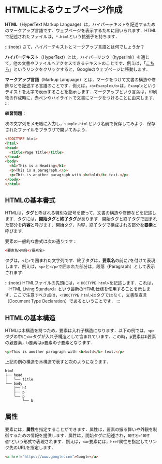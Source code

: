 # HTMLによるウェブページ作成

**HTML**（HyperText Markup Language）は，ハイパーテキストを記述するためのマークアップ言語です．ウェブページを表示するために用いられます．HTMLで記述されたファイルは，`*.html`という拡張子を持ちます．

:::{note}
さて，ハイパーテキストとマークアップ言語とは何でしょうか？

**ハイパーテキスト**（HyperText）とは，ハイパーリンク（hyperlink）を通じて，他の文書やファイルへアクセスできるテキストのことです．例えば，「[こちら](https://www.google.com)」というリンクをクリックすると，Googleのウェブページに移動します．

**マークアップ言語**（Markup Language）とは，マークをつけて文書の構造や修飾などを記述する言語のことです．例えば，`<b>Example</b>`は，`Example`というテキストを太字で表示することを指示します．マークアップという言葉は，印刷物の作成時に，赤ペンやハイライトで文書にマークをつけることに由来します．
:::

**練習問題**：

次の文字列をメモ帳に入力し，`sample.html`という名前で保存してみよう．保存されたファイルをブラウザで開いてみよう．

```html
<!DOCTYPE html>
<html>
<head>
  <title>Page Title</title>
</head>
<body>
  <h1>This is a Heading</h1>
  <p>This is a paragraph.</p>
  <p>This is another paragraph with <b>bold</b> text.</p>
</body>
</html>
```

## HTMLの基本書式

HTMLは，**タグ**と呼ばれる特別な記号を使って，文書の構造や修飾などを記述します．タグには，**開始タグ**と**終了タグ**があります．開始タグと終了タグで囲まれた部分を**内容**と呼びます．開始タグ，内容，終了タグで構成される部分を**要素**と呼びます．

要素の一般的な書式は次の通りです：

```html
<要素名>内容</要素名>
```

タグは，`<`と`>`で囲まれた文字列です．終了タグは，**要素名**の前に`/`を付けて表現します．例えば，`<p>`と`</p>`で囲まれた部分は，段落（Paragraph）として表示されます．

:::{note}
HTMLファイルの先頭には，`<!DOCTYPE html>`を記述します．これは，「HTML Living Standard」という最新のHTML仕様を使用することを示します．ここで注意すべき点は，`<!DOCTYPE html>`はタグではなく，文書型宣言（Document Type Declaration）であるということです．
:::

## HTMLの基本構造

HTMLは木構造を持つため，要素は入れ子構造になります．以下の例では，`<p>`タグの中に`<b>`タグが入れ子構造として含まれています．この時，p要素はb要素の親要素，b要素はp要素の子要素となります．

```html
<p>This is another paragraph with <b>bold</b> text.</p>
```

上記の例の構造を木構造で表すと次のようになります．

```
html
├── head
│   └── title
└── body
    ├── h1
    ├── p
    └── p
        └── b
```

## 属性

要素には，**属性**を指定することができます．属性は，要素の振る舞いや外観を制御するための情報を提供します．属性は，開始タグに記述され，`属性名="属性値"`という形式で表現されます．例えば，`<a>`要素には，`href`属性を指定してリンク先のURLを指定します．

```html
<a href="https://www.google.com">Google</a>
```